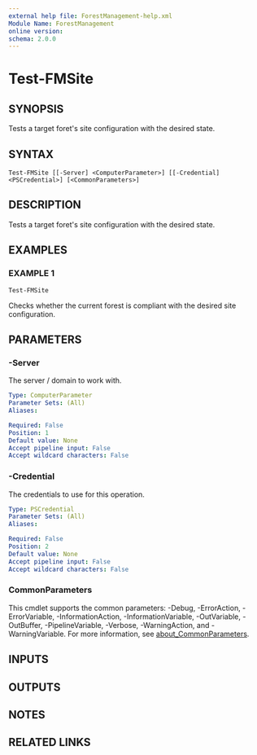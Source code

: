 ```yaml
---
external help file: ForestManagement-help.xml
Module Name: ForestManagement
online version:
schema: 2.0.0
---
```


# Test-FMSite

## SYNOPSIS
Tests a target foret's site configuration with the desired state.

## SYNTAX

```
Test-FMSite [[-Server] <ComputerParameter>] [[-Credential] <PSCredential>] [<CommonParameters>]
```

## DESCRIPTION
Tests a target foret's site configuration with the desired state.

## EXAMPLES

### EXAMPLE 1
```
Test-FMSite
```

Checks whether the current forest is compliant with the desired site configuration.

## PARAMETERS

### -Server
The server / domain to work with.

```yaml
Type: ComputerParameter
Parameter Sets: (All)
Aliases:

Required: False
Position: 1
Default value: None
Accept pipeline input: False
Accept wildcard characters: False
```

### -Credential
The credentials to use for this operation.

```yaml
Type: PSCredential
Parameter Sets: (All)
Aliases:

Required: False
Position: 2
Default value: None
Accept pipeline input: False
Accept wildcard characters: False
```

### CommonParameters
This cmdlet supports the common parameters: -Debug, -ErrorAction, -ErrorVariable, -InformationAction, -InformationVariable, -OutVariable, -OutBuffer, -PipelineVariable, -Verbose, -WarningAction, and -WarningVariable. For more information, see [about_CommonParameters](http://go.microsoft.com/fwlink/?LinkID=113216).

## INPUTS

## OUTPUTS

## NOTES

## RELATED LINKS
